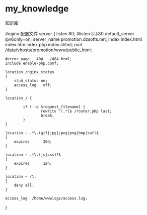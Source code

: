# my_knowledge
知识库

#nginx 配置文件
server
{
    listen 80;
    #listen [::]:80 default_server ipv6only=on;
    server_name promotion.dzsofts.net;
    index index.html index.htm index.php index.shtml;
    root  /data/vhosts/promotion/www/public_html;

    #error_page   404   /404.html;
    include enable-php.conf;

    location /nginx_status
    {
        stub_status on;
        access_log   off;
    }

    location / {

            if (!-e $request_filename) {
                    rewrite ^(.*)$ /router.php last;
                    break;
            }	
    }	

    location ~ .*\.(gif|jpg|jpeg|png|bmp|swf)$
    {
        expires      30d;
    }

    location ~ .*\.(js|css)?$
    {
        expires      12h;
    }

    location ~ /\.
    {
        deny all;
    }

    access_log  /home/wwwlogs/access.log;

}

